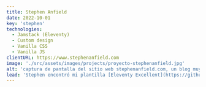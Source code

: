 ```yaml
---
title: Stephen Anfield
date: 2022-10-01
key: 'stephen'
technologies:
  - Jamstack (Eleventy)
  - Custom design
  - Vanilla CSS
  - Vanilla JS
clientURL: https://www.stephenanfield.com
image: './src/assets/images/projects/proyecto-stephenanfield.jpg'
alt: 'captura de pantalla del sitio web stephenanfield.com, un blog muy simplista y moderno'
lead: 'Stephen encontró mi plantilla [Eleventy Excellent](https://github.com/madrilene/eleventy-excellent) en el [directorio de starters Eleventy](https://www.11ty.dev/docs/starter/?tags=perfectlh) y me escribió espontáneamente. Quería un lugar central en el que poder escribir sus pensamientos, según el principio IndieWeb ["sé dueño de tus datos"](https://indieweb.org/own_your_data). Me pidió que adaptara la plantilla, igual de minimalista, pero según sus ideas de color y maquetación. Con un wireframe de Figma y un pequeño empujón para empezar a trabajar con el flujo de trabajo de GitHub y Netlify, Stephen está ahora muy contento con su nuevo espacio en línea. Fue muy agradable realizar un proyecto con un cliente que valora tanto la accesibilidad, el rendimiento web y la mejora progresiva.'
---
```

